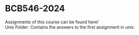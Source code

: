 # BCB546-2024
Assignments of this course can be found here!
<br>
Unix Folder: Contains the answers to the first assignment in unix.
